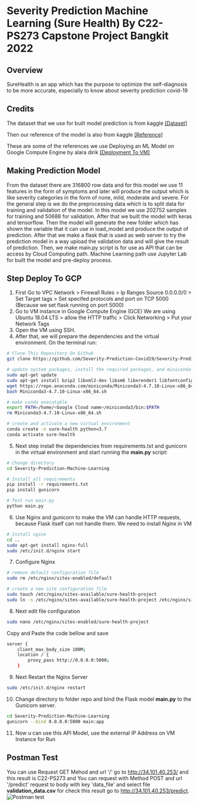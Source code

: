 # Severity Prediction Machine Learning (Sure Health) By C22-PS273 Capstone Project Bangkit 2022

## Overview
SureHealth is an app which has the purpose to optimize the self-diagnosis to be more accurate, especially to know about severity prediction covid-19

## Credits
The dataset that we use for built model prediction is from kaggle [[Dataset]](https://www.kaggle.com/code/corneliustantius/covid-severity-prediction/data)

Then our reference of the model is also from kaggle [[Reference]](https://www.kaggle.com/code/maragarcagirn/covid-19-recognition)

These are some of the references we use Deploying an ML Model on Google Compute Engine by alara dirik [[Deployment To VM]](https://towardsdatascience.com/deploying-a-custom-ml-prediction-service-on-google-cloud-ae3be7e6d38f)

## Making Prediction Model
From the dataset there are 316800 row data and for this model we use 11 features in the form of symptoms and later will produce the output which is like severity categories in the form of none, mild, moderate and severe. For the general step is we do the preprocessing data which is to split data for training and validation of the model. In this model we use 202752 samples for training and 50688 for validation.  After that we built the model with keras and tensorflow. Then the model will generate the new folder which has shown the variable that it can use in load_model and produce the output of prediction. After that we make a flask that is used as web server to try the prediction model in a way upload the validation data and will give the result of prediction. Then, we make main.py script is for use as API that can be access by Cloud Computing path. Machine Learning path use Jupyter Lab for built the model and pre-deploy process.

## Step Deploy To GCP 
1. First Go to VPC Network > Firewall Rules > Ip Ranges Source 0.0.0.0/0 > Set Target tags > Set specifed protocols and port on TCP 5000 (Because we set flask running on port 5000)
2. Go to VM instance in Google Compute Engine (GCE) We are using Ubuntu 18.04 LTS > allow the HTTP traffic > Click Networking > Put your Network Tags 
3. Open the VM using SSH.
4. After that, we will prepare the dependencies and the virtual environment. On the terminal run:
```bash
# Clone This Repository On Github
git clone https://github.com/Severity-Prediction-Covid19/Severity-Prediction-Machine-Learning.git

# update system packages, install the required packages, and miniconda
sudo apt-get update
sudo apt-get install bzip2 libxml2-dev libsm6 libxrender1 libfontconfig1
wget https://repo.anaconda.com/miniconda/Miniconda3-4.7.10-Linux-x86_64.sh
bash Miniconda3-4.7.10-Linux-x86_64.sh

# make conda executable
export PATH=/home/<Google Cloud name>/miniconda3/bin:$PATH
rm Miniconda3-4.7.10-Linux-x86_64.sh

# create and activate a new virtual environment
conda create -n sure-health python=3.7
conda activate sure-health
```
5. Next step install the dependencies from requirements.txt and gunicorn in the virtual environment and start running the **main.py** script:
```bash
# Change directory 
cd Severity-Prediction-Machine-Learning

# Install all requirements
pip install -r requirements.txt
pip install gunicorn

# Test run main.py
python main.py
```
6. Use Nginx and gunicorn to make the VM can handle HTTP requests, because Flask itself can not handle them. We need to install Nginx in VM
```bash
# Install nginx
cd ..
sudo apt-get install nginx-full
sudo /etc/init.d/nginx start
```
7. Configure Nginx
```bash
# remove default configuration file
sudo rm /etc/nginx/sites-enabled/default

# create a new site configuration file
sudo touch /etc/nginx/sites-available/sure-health-project
sudo ln -s /etc/nginx/sites-available/sure-health-project /etc/nginx/sites-enabled/sure-health-project
```
8. Next edit file configuration
```bash
sudo nano /etc/nginx/sites-enabled/sure-health-project
```
Copy and Paste the code bellow and save
```bash
server {
    client_max_body_size 100M;
    location / {
        proxy_pass http://0.0.0.0:5000;
    }
```
9. Next Restart the Nginx Server
```bash
sudo /etc/init.d/nginx restart
```
10. Change directory to folder repo and bind the Flask model **main.py** to the Gunicorn server.
```bash
cd Severity-Prediction-Machine-Learning
gunicorn --bind 0.0.0.0:5000 main:app
```

11. Now u can use this API Model, use the external IP Address on VM Instance for Run

## Postman Test
You can use Request GET Mehod and url '/' go to http://34.101.40.253/ and this result is C22-PS273 and You can request with Method POST and url '/predict' request to body with key 'data_file' and select file **validation_data.csv** for check this result go to http://34.101.40.253/predict. 
![Postman test](https://user-images.githubusercontent.com/99069985/172362060-8930055a-3ebb-4344-a0e0-bfa8d0f67521.jpg)

